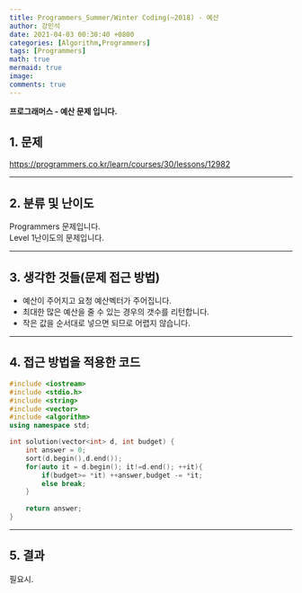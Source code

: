 ```yaml
---
title: Programmers_Summer/Winter Coding(~2018) - 예산
author: 강민석
date: 2021-04-03 00:30:40 +0800
categories: [Algorithm,Programmers]
tags: [Programmers]
math: true
mermaid: true
image: 
comments: true
---
```


**프로그래머스 - 예산 문제 입니다.**

## 1. 문제
<https://programmers.co.kr/learn/courses/30/lessons/12982>






-----  

## 2. 분류 및 난이도

Programmers 문제입니다.  
Level 1난이도의 문제입니다.


-----  

## 3. 생각한 것들(문제 접근 방법)

- 예산이 주어지고 요청 예산벡터가 주어집니다.
- 최대한 많은 예산을 줄 수 있는 경우의 갯수를 리턴합니다.
- 작은 값을 순서대로 넣으면 되므로 어렵지 않습니다.


-----  

## 4. 접근 방법을 적용한 코드

```c++
#include <iostream>
#include <stdio.h>
#include <string>
#include <vector>
#include <algorithm>
using namespace std;

int solution(vector<int> d, int budget) {
    int answer = 0;
    sort(d.begin(),d.end());
    for(auto it = d.begin(); it!=d.end(); ++it){
        if(budget>= *it) ++answer,budget -= *it;
        else break;
    }
    
    return answer;
}
```

-----

## 5. 결과

필요시.














 
